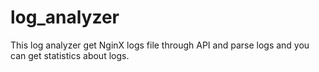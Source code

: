 # log_analyzer

This log analyzer get NginX logs file through API and parse logs and you can get statistics about logs.
